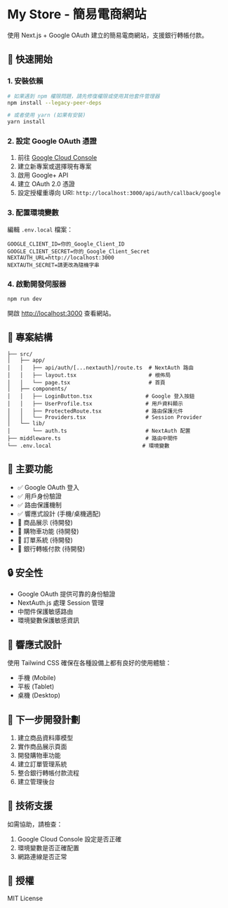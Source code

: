 # My Store - 簡易電商網站

使用 Next.js + Google OAuth 建立的簡易電商網站，支援銀行轉帳付款。

## 🚀 快速開始

### 1. 安裝依賴
```bash
# 如果遇到 npm 權限問題，請先修復權限或使用其他套件管理器
npm install --legacy-peer-deps

# 或者使用 yarn (如果有安裝)
yarn install
```

### 2. 設定 Google OAuth 憑證

1. 前往 [Google Cloud Console](https://console.cloud.google.com/)
2. 建立新專案或選擇現有專案
3. 啟用 Google+ API
4. 建立 OAuth 2.0 憑證
5. 設定授權重導向 URI: `http://localhost:3000/api/auth/callback/google`

### 3. 配置環境變數

編輯 `.env.local` 檔案：
```env
GOOGLE_CLIENT_ID=你的_Google_Client_ID
GOOGLE_CLIENT_SECRET=你的_Google_Client_Secret
NEXTAUTH_URL=http://localhost:3000
NEXTAUTH_SECRET=請更改為隨機字串
```

### 4. 啟動開發伺服器
```bash
npm run dev
```

開啟 [http://localhost:3000](http://localhost:3000) 查看網站。

## 📁 專案結構

```
├── src/
│   ├── app/
│   │   ├── api/auth/[...nextauth]/route.ts  # NextAuth 路由
│   │   ├── layout.tsx                       # 根佈局
│   │   └── page.tsx                         # 首頁
│   ├── components/
│   │   ├── LoginButton.tsx                 # Google 登入按鈕
│   │   ├── UserProfile.tsx                 # 用戶資料顯示
│   │   ├── ProtectedRoute.tsx              # 路由保護元件
│   │   └── Providers.tsx                   # Session Provider
│   └── lib/
│       └── auth.ts                         # NextAuth 配置
├── middleware.ts                           # 路由中間件
└── .env.local                             # 環境變數
```

## 🔧 主要功能

- ✅ Google OAuth 登入
- ✅ 用戶身份驗證
- ✅ 路由保護機制
- ✅ 響應式設計 (手機/桌機適配)
- 🚧 商品展示 (待開發)
- 🚧 購物車功能 (待開發)
- 🚧 訂單系統 (待開發)
- 🚧 銀行轉帳付款 (待開發)

## 🔒 安全性

- Google OAuth 提供可靠的身份驗證
- NextAuth.js 處理 Session 管理
- 中間件保護敏感路由
- 環境變數保護敏感資訊

## 📱 響應式設計

使用 Tailwind CSS 確保在各種設備上都有良好的使用體驗：
- 手機 (Mobile)
- 平板 (Tablet)
- 桌機 (Desktop)

## 🚧 下一步開發計劃

1. 建立商品資料庫模型
2. 實作商品展示頁面
3. 開發購物車功能
4. 建立訂單管理系統
5. 整合銀行轉帳付款流程
6. 建立管理後台

## 🤝 技術支援

如需協助，請檢查：
1. Google Cloud Console 設定是否正確
2. 環境變數是否正確配置
3. 網路連線是否正常

## 📄 授權

MIT License
